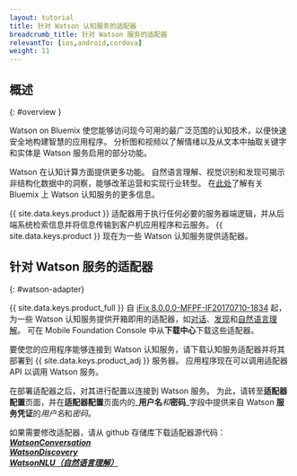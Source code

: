 ```yaml
---
layout: tutorial
title: 针对 Watson 认知服务的适配器
breadcrumb_title: 针对 Watson 服务的适配器
relevantTo: [ios,android,cordova]
weight: 11
---
```

<!-- NLS_CHARSET=UTF-8 -->
## 概述
{: #overview }

Watson on Bluemix 使您能够访问现今可用的最广泛范围的认知技术，以便快速安全地构建智慧的应用程序。 分析图和视频以了解情绪以及从文本中抽取关键字和实体是 Watson 服务启用的部分功能。

Watson 在认知计算方面提供更多功能。 自然语言理解、视觉识别和发现可揭示非结构化数据中的洞察，能够改革运营和实现行业转型。 在[此处](https://www.ibm.com/watson/developercloud/)了解有关 Bluemix 上 Watson 认知服务的更多信息。

{{ site.data.keys.product }} 适配器用于执行任何必要的服务器端逻辑，并从后端系统检索信息并将信息传输到客户机应用程序和云服务。 {{ site.data.keys.product }} 现在为一些 Watson 认知服务提供适配器。

##  针对 Watson 服务的适配器
{: #watson-adapter}

{{ site.data.keys.product_full }} 自 [iFix 8.0.0.0-MFPF-IF20170710-1834](https://mobilefirstplatform.ibmcloud.com/blog/2017/07/11/8-0-ifix-release/) 起，为一些 Watson 认知服务提供开箱即用的适配器，如[对话](https://www.ibm.com/watson/developercloud/conversation.html)、[发现](https://www.ibm.com/watson/developercloud/discovery.html)和[自然语言理解](https://www.ibm.com/watson/developercloud/natural-language-understanding.html)。 可在 Mobile Foundation Console 中从**下载中心**下载这些适配器。

要使您的应用程序能够连接到 Watson 认知服务，请下载认知服务适配器并将其部署到 {{ site.data.keys.product_adj }} 服务器。 应用程序现在可以调用适配器 API 以调用 Watson 服务。

在部署适配器之后，对其进行配置以连接到 Watson 服务。 为此，请转至**适配器配置**页面，并在**适配器配置**页面内的_**用户名**_和_**密码**_字段中提供来自 Watson **服务凭证**的*用户名*和*密码*。

如果需要修改适配器，请从 github 存储库下载适配器源代码：<br/>
[_**WatsonConversation**_](https://github.com/mfpdev/mfp-extension-adapters/tree/master/WatsonConversationAdapter)<br/> [_**WatsonDiscovery**_](https://github.com/mfpdev/mfp-extension-adapters/tree/master/WatsonDiscoveryAdapter)<br/>
[_**WatsonNLU（自然语言理解）**_](https://github.com/mfpdev/mfp-extension-adapters/tree/master/WatsonNLUAdapter)

